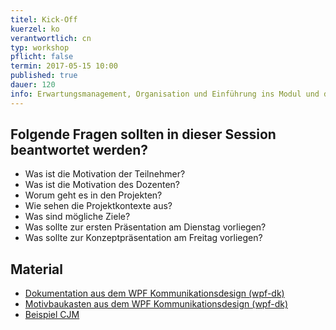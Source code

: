 ```yaml
---
titel: Kick-Off
kuerzel: ko
verantwortlich: cn
typ: workshop
pflicht: false
termin: 2017-05-15 10:00
published: true
dauer: 120
info: Erwartungsmanagement, Organisation und Einführung ins Modul und die damit verbundenen Themengebiete. Vorstellung verschiedener Analysemethoden.
---
```


## Folgende Fragen sollten in dieser Session beantwortet werden?
- Was ist die Motivation der Teilnehmer?
- Was ist die Motivation des Dozenten?
- Worum geht es in den Projekten?
- Wie sehen die Projektkontexte aus?
- Was sind mögliche Ziele?
- Was sollte zur ersten Präsentation am Dienstag vorliegen?
- Was sollte zur Konzeptpräsentation am Freitag vorliegen?

## Material
- [Dokumentation aus dem WPF Kommunikationsdesign (wpf-dk)](../../download/0_guidelines%20Showcase.pdf)
- [Motivbaukasten aus dem WPF Kommunikationsdesign (wpf-dk)](../../download/v1_motivbaukasten.pdf)
- [Beispiel CJM](../../download/DB_Omnichannel_scenarios_holger_dc01.pdf)
